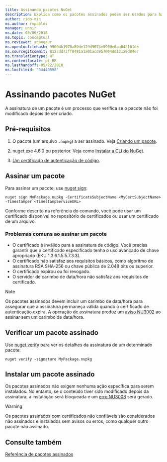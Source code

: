 ```yaml
---
title: Assinando pacotes NuGet
description: Explica como os pacotes assinados podem ser usados para habilitar a verificação de integridade de conteúdo.
author: rido-min
ms.author: rmpablos
manager: unnir
ms.date: 03/06/2018
ms.topic: conceptual
ms.reviewer: anangaur
ms.openlocfilehash: 9900db1970a89de129d9074e5900e0aa048101de
ms.sourcegitcommit: 8127dd73ff8481a1a01acd9b7004dd131a9d84e7
ms.translationtype: HT
ms.contentlocale: pt-BR
ms.lasthandoff: 05/22/2018
ms.locfileid: "34449598"
---
```

# <a name="signing-nuget-packages"></a>Assinando pacotes NuGet

A assinatura de um pacote é um processo que verifica se o pacote não foi modificado depois de ser criado.

## <a name="prerequisites"></a>Pré-requisitos

1. O pacote (um arquivo `.nupkg`) a ser assinado. Veja [Criando um pacote](creating-a-package.md).

1. nuget.exe 4.6.0 ou posterior. Veja como [Instalar a CLI do NuGet](../install-nuget-client-tools.md#nugetexe-cli).

1. [Um certificado de autenticação de código](../reference/signed-packages-reference.md#get-a-code-signing-certificate).

## <a name="sign-a-package"></a>Assinar um pacote

Para assinar um pacote, use [nuget sign](../tools/cli-ref-sign.md):

```cli
nuget sign MyPackage.nupkg -CertificateSubjectName <MyCertSubjectName> -Timestamper <TimestampServiceURL>
```

Conforme descrito na referência do comando, você pode usar um certificado disponível no repositório de certificados ou usar um certificado de um arquivo.

### <a name="common-problems-when-signing-a-package"></a>Problemas comuns ao assinar um pacote

- O certificado é inválido para a assinatura de código. Você precisa garantir que o certificado especificado tenha o uso avançado de chave apropriado (EKU 1.3.6.1.5.5.7.3.3).
- O certificado não satisfaz aos requisitos básicos, como algoritmo de assinatura RSA SHA-256 ou chave pública de 2.048 bits ou superior.
- O certificado expirou ou foi revogado.
- O servidor de carimbo de data/hora não satisfaz aos requisitos de certificado.

> [!Note]
> Os pacotes assinados devem incluir um carimbo de data/hora para assegurar que a assinatura permaneça válida quando o certificado de autenticação expira. A operação de assinatura produz um [aviso NU3002](../reference/Errors-and-Warnings.md#nu3002) ao assinar sem um carimbo de data/hora.

## <a name="verify-a-signed-package"></a>Verificar um pacote assinado

Use [nuget verify](../tools/cli-ref-verify.md) para ver os detalhes da assinatura de um determinado pacote:

```cli
nuget verify -signature MyPackage.nupkg
```

## <a name="install-a-signed-package"></a>Instalar um pacote assinado

Os pacotes assinados não exigem nenhuma ação específica para serem instalados. No entanto, se o conteúdo tiver sido modificado depois da assinatura, a instalação será bloqueada e um [erro NU3008](../reference/Errors-and-Warnings.md#nu3008) será gerado.

> [!Warning]
> Os pacotes assinados com certificados não confiáveis são considerados não assinados e instalados sem avisos ou erros, como qualquer outro pacote não assinado.

## <a name="see-also"></a>Consulte também

[Referência de pacotes assinados](../reference/Signed-Packages-Reference.md)
